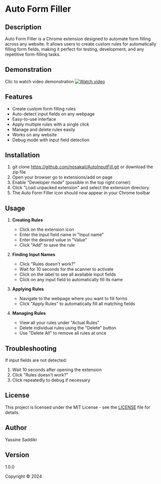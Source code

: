 # Auto Form Filler

## Description
Auto Form Filler is a Chrome extension designed to automate form filling across any website. It allows users to create custom rules for automatically filling form fields, making it perfect for testing, development, and any repetitive form-filling tasks.

## Demonstration
Clic to watch video demonstration
[![Watch video](https://img.youtube.com/vi/woydl-YdEks/0.jpg)](https://youtu.be/woydl-YdEks?si=OlZZpsXG1-pk9CHV)

## Features
- Create custom form filling rules
- Auto-detect input fields on any webpage
- Easy-to-use interface
- Apply multiple rules with a single click
- Manage and delete rules easily
- Works on any website
- Debug mode with input field detection

## Installation
1. git clone https://github.com/nosakail/AutoInputFill.git or download the zip file
2. Open your browser go to extensions/add on page 
3. Enable "Developer mode" (possible in the top right corner)
4. Click "Load unpacked extension" and select the extension directory
5. The Auto Form Filler icon should now appear in your Chrome toolbar

## Usage
1. **Creating Rules**
   - Click on the extension icon
   - Enter the input field name in "Input name"
   - Enter the desired value in "Value"
   - Click "Add" to save the rule

2. **Finding Input Names**
   - Click "Rules doesn't work?"
   - Wait for 10 seconds for the scanner to activate
   - Click on the label to see all available input fields
   - Click on any input field to automatically fill its name

3. **Applying Rules**
   - Navigate to the webpage where you want to fill forms
   - Click "Apply Rules" to automatically fill all matching fields

4. **Managing Rules**
   - View all your rules under "Actual Rules"
   - Delete individual rules using the "Delete" button
   - Use "Delete All" to remove all rules at once

## Troubleshooting
If input fields are not detected:
1. Wait 10 seconds after opening the extension
2. Click "Rules doesn't work?"
3. Click repeatedly to debug if necessary

## License
This project is licensed under the MIT License - see the [LICENSE](LICENSE) file for details.

## Author
Yassine Saddiki

## Version
1.0.0

Copyright © 2024 
